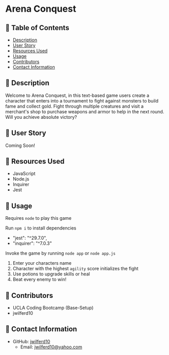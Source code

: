 # Arena Conquest

## 📂 Table of Contents 
- [Description](#wave-description)
- [User Story](#open_book-user-story)
- [Resources Used](#floppy_disk-resources-used)
- [Usage](#minidisc-usage)
- [Contributors](#paperclip-contributors)
- [Contact Information](#e-mail-contact-information)

## :wave: Description
Welcome to Arena Conquest, in this text-based game users create a character that enters into a tournament to fight against monsters to build fame and collect gold. Fight through multiple creatures and visit a merchant's shop to purchase weapons and armor to help in the next round. Will you achieve absolute victory?

## :open_book: User Story
Coming Soon!

## :floppy_disk: Resources Used
- JavaScript
- Node.js
- Inquirer
- Jest 

## :minidisc: Usage
Requires `node` to play this game

Run `npm i` to install dependencies 
  - "jest": "^29.7.0",
  - "inquirer": "^7.0.3"

Invoke the game by running `node app` or `node app.js`

1) Enter your characters name
2) Character with the highest `agility` score initializes the fight
3) Use potions to upgrade skills or heal
4) Beat every enemy to win!

## :paperclip: Contributors
- UCLA Coding Bootcamp (Base-Setup)
- jwilferd10

## :e-mail: Contact Information

- GitHub: [jwilferd10](https://github.com/jwilferd10)
  - Email: jwilferd10@yahoo.com
